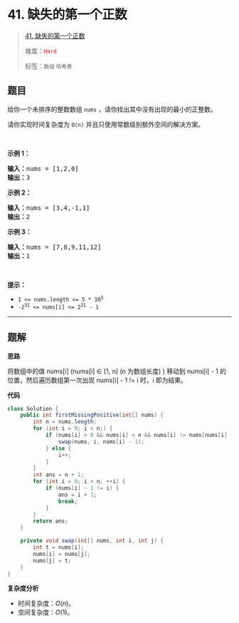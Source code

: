 # 41. 缺失的第一个正数

> [41. 缺失的第一个正数](https://leetcode.cn/problems/first-missing-positive/)
>
> 难度：<font color=red>`Hard`</font>
>
> 标签：`数组` `哈希表`

## 题目

<p>给你一个未排序的整数数组 <code>nums</code> ，请你找出其中没有出现的最小的正整数。</p>
请你实现时间复杂度为 <code>O(n)</code> 并且只使用常数级别额外空间的解决方案。

<p> </p>

<p><strong>示例 1：</strong></p>

<pre>
<strong>输入：</strong>nums = [1,2,0]
<strong>输出：</strong>3
</pre>

<p><strong>示例 2：</strong></p>

<pre>
<strong>输入：</strong>nums = [3,4,-1,1]
<strong>输出：</strong>2
</pre>

<p><strong>示例 3：</strong></p>

<pre>
<strong>输入：</strong>nums = [7,8,9,11,12]
<strong>输出：</strong>1
</pre>

<p> </p>

<p><strong>提示：</strong></p>

<ul>
	<li><code>1 <= nums.length <= 5 * 10<sup>5</sup></code></li>
	<li><code>-2<sup>31</sup> <= nums[i] <= 2<sup>31</sup> - 1</code></li>
</ul>


--------------------

## 题解

**思路**

将数组中的值 nums[i] (nums[i] ∈ [1, n] \(n 为数组长度) ) 移动到 nums[i] - 1 的位置，然后遍历数组第一次出现 nums[i] - 1 != i 时，i 即为结果。

**代码**

```java
class Solution {
    public int firstMissingPositive(int[] nums) {
        int n = nums.length;
        for (int i = 0; i < n;) {
            if (nums[i] > 0 && nums[i] < n && nums[i] != nums[nums[i] - 1]) {
                swap(nums, i, nums[i] - 1);
            } else {
                i++;
            }
        }
        int ans = n + 1;
        for (int i = 0; i < n; ++i) {
            if (nums[i] - 1 != i) {
                ans = i + 1;
                break;
            }
        }
        return ans;
    }

    private void swap(int[] nums, int i, int j) {
        int t = nums[i];
        nums[i] = nums[j];
        nums[j] = t;
    }
}
```

**复杂度分析**

- 时间复杂度：$O(n)$。
- 空间复杂度：$O(1)$。
